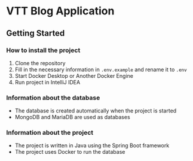 # VTT Blog Application

## Getting Started

### How to install the project

1. Clone the repository
2. Fill in the necessary information in `.env.example` and rename it to `.env`
3. Start Docker Desktop or Another Docker Engine
4. Run project in IntelliJ IDEA

### Information about the database

- The database is created automatically when the project is started
- MongoDB and MariaDB are used as databases

### Information about the project

- The project is written in Java using the Spring Boot framework
- The project uses Docker to run the database